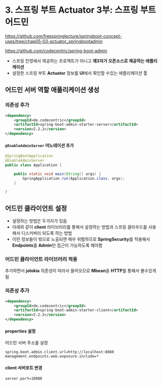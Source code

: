 # 3. 스프링 부트 Actuator 3부: 스프링 부트 어드민
https://github.com/freespringlecture/springboot-concept-uses/tree/chap05-03-actuator_springbootadmin

https://github.com/codecentric/spring-boot-admin  

- 스프링 진영에서 제공하는 프로젝트가 아니고 **제3자가 오픈소스로 제공하는 애플리케이션**
- 설정한 스프링 부트 **Actuator** 정보를 **UI**에서 확인할 수있는 애플리케이션 툴  

## 어드민 서버 역할 애플리케이션 생성
### 의존성 추가
```xml
<dependency>
    <groupId>de.codecentric</groupId>
    <artifactId>spring-boot-admin-starter-server</artifactId>
    <version>2.2.2</version>
</dependency>
```

#### `@EnableAdminServer` 어노테이션 추가
```java
@SpringBootApplication
@EnableAdminServer
public class Application {

    public static void main(String[] args) {
        SpringApplication.run(Application.class, args);
    }

}
```

## 어드민 클라이언트 설정
- 설정하는 방법은 두가지가 있음  
- 아래와 같이 **client** 라이브러리를 통해서 설정하는 방법과 스프링 클라우드를 사용해서 디스커버리 되도록 하는 방법  
- 이런 정보들이 밖으로 노출되면 매우 위험하므로 **SpringSecurity**를 적용해서 **Endpoints**를 **Admin**만 접근이 가능하도록 해야함  

### 어드민 클라이언트 라이브러리 적용
추가하면서 **jolokia** 의존성이 따라서 들어오므로 **Mbean**을 **HTTP**를 통해서 볼수있게 됨  

### 의존성 추가
```xml
<dependency>
    <groupId>de.codecentric</groupId>
    <artifactId>spring-boot-admin-starter-client</artifactId>
    <version>2.2.2</version>
</dependency>
```

#### properties 설정
어드민 서버 주소를 설정

```properties
spring.boot.admin.client.url​=​http://localhost:8080
management.endpoints.web.exposure.include​=​*
```

#### client 서버포트 변경
```properties
server.port=18080
```